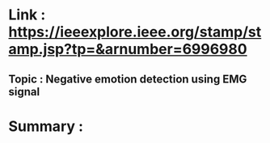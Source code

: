 # Link : https://ieeexplore.ieee.org/stamp/stamp.jsp?tp=&arnumber=6996980

## Topic : Negative emotion detection using EMG signal 

# Summary :

